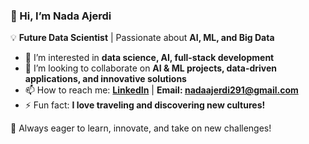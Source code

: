 ### 👋 Hi, I’m Nada Ajerdi
💡 **Future Data Scientist** | Passionate about **AI, ML, and Big Data**  

- 👀 I’m interested in **data science, AI, full-stack development**  
- 💞️ I’m looking to collaborate on **AI & ML projects, data-driven applications, and innovative solutions**  
- 📫 How to reach me: **[LinkedIn](https://www.linkedin.com/in/nada-ajerdi-b7b36a255/)** | **Email: nadaajerdi291@gmail.com**  
- ⚡ Fun fact: **I love traveling and discovering new cultures!**  

🚀 Always eager to learn, innovate, and take on new challenges!  
